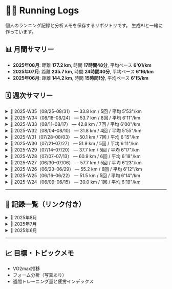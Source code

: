 # 🏃‍♂️ Running Logs

個人のランニング記録と分析メモを保存するリポジトリです。
生成AIと一緒に作っています。

## 📊 月間サマリー


<!-- SUMMARY_START -->
- **2025年08月**: 距離 **177.2 km**, 時間 **17時間48分**, 平均ペース **6'01/km**
- **2025年07月**: 距離 **235.7 km**, 時間 **24時間40分**, 平均ペース **6'16/km**
- **2025年06月**: 距離 **144.2 km**, 時間 **15時間1分**, 平均ペース **6'15/km**
<!-- SUMMARY_END -->


## 🗓️ 週次サマリー

<!-- WEEKLY_SUMMARY_START -->
<details>
<summary>📆 2025-W35（08/25–08/31） — 33.8 km / 5回 / 平均 5'53"/km</summary>

- 最長: 9.1 km — [2025-08-28-01](logs/2025-08-28-01.md)
</details>

<details>
<summary>📆 2025-W34（08/18–08/24） — 53.7 km / 8回 / 平均 6'11"/km</summary>

- 最長: 15.1 km — [2025-08-19-01](logs/2025-08-19-01.md)
</details>

<details>
<summary>📆 2025-W33（08/11–08/17） — 42.8 km / 7回 / 平均 6'00"/km</summary>

- 最長: 10.1 km — [2025-08-14-01](logs/2025-08-14-01.md)
</details>

<details>
<summary>📆 2025-W32（08/04–08/10） — 31.8 km / 4回 / 平均 5'55"/km</summary>

- 最長: 10.2 km — [2025-08-08-01](logs/2025-08-08-01.md)
</details>

<details>
<summary>📆 2025-W31（07/28–08/03） — 50.1 km / 7回 / 平均 6'15"/km</summary>

- 最長: 10.4 km — [2025-07-29](logs/2025-07-29.md)
</details>

<details>
<summary>📆 2025-W30（07/21–07/27） — 51.9 km / 5回 / 平均 6'11"/km</summary>

- 最長: 16.3 km — [2025-07-27](logs/2025-07-27.md)
</details>

<details>
<summary>📆 2025-W29（07/14–07/20） — 37.7 km / 5回 / 平均 6'17"/km</summary>

- 最長: 10.2 km — [2025-07-17](logs/2025-07-17.md)
</details>

<details>
<summary>📆 2025-W28（07/07–07/13） — 60.9 km / 6回 / 平均 6'18"/km</summary>

- 最長: 21.1 km — [2025-07-12](logs/2025-07-12.md)
</details>

<details>
<summary>📆 2025-W27（06/30–07/06） — 57.7 km / 5回 / 平均 6'23"/km</summary>

- 最長: 30.0 km — [2025-07-05](logs/2025-07-05.md)
</details>

<details>
<summary>📆 2025-W26（06/23–06/29） — 55.2 km / 6回 / 平均 6'12"/km</summary>

- 最長: 20.1 km — [2025-06-29](logs/2025-06-29.md)
</details>

<details>
<summary>📆 2025-W25（06/16–06/22） — 51.5 km / 5回 / 平均 6'14"/km</summary>

- 最長: 20.7 km — [2025-06-22](logs/2025-06-22.md)
</details>

<details>
<summary>📆 2025-W24（06/09–06/15） — 30.0 km / 1回 / 平均 6'19"/km</summary>

- 最長: 30.0 km — [2025-06-15](logs/2025-06-15.md)
</details>

<!-- WEEKLY_SUMMARY_END -->


---


## 📅 記録一覧（リンク付き）

<!-- RECORD_LIST_START -->
<details>
<summary>📂 2025年8月</summary>

<!-- RECORD_LIST_2025_08_START -->
- [2025-08-29-01](logs/2025-08-29-01.md)
- [2025-08-28-01](logs/2025-08-28-01.md)
- [2025-08-27-01](logs/2025-08-27-01.md)
- [2025-08-26-01](logs/2025-08-26-01.md)
- [2025-08-25-01](logs/2025-08-25-01.md)
- [2025-08-24-03](logs/2025-08-24-03.md)
- [2025-08-24-02](logs/2025-08-24-02.md)
- [2025-08-24-01](logs/2025-08-24-01.md)
- [2025-08-22-01](logs/2025-08-22-01.md)
- [2025-08-21-01](logs/2025-08-21-01.md)
- [2025-08-20-01](logs/2025-08-20-01.md)
- [2025-08-19-01](logs/2025-08-19-01.md)
- [2025-08-18-01](logs/2025-08-18-01.md)
- [2025-08-16-02](logs/2025-08-16-02.md)
- [2025-08-16-01](logs/2025-08-16-01.md)
- [2025-08-15-01](logs/2025-08-15-01.md)
- [2025-08-14-01](logs/2025-08-14-01.md)
- [2025-08-13-02](logs/2025-08-13-02.md)
- [2025-08-13-01](logs/2025-08-13-01.md)
- [2025-08-11-01](logs/2025-08-11-01.md)
- [2025-08-08-01](logs/2025-08-08-01.md)
- [2025-08-07-01](logs/2025-08-07-01.md)
- [2025-08-06-01](logs/2025-08-06-01.md)
- [2025-08-05-01](logs/2025-08-05-01.md)
- [2025-08-03-01](logs/2025-08-03-01.md)
- [2025-08-02-01](logs/2025-08-02-01.md)
<!-- RECORD_LIST_2025_08_END -->
</details>

<details>
<summary>📂 2025年7月</summary>

<!-- RECORD_LIST_2025_07_START -->
- [2025-07-31-01](logs/2025-07-31-01.md)
- [2025-07-30](logs/2025-07-30.md)
- [2025-07-30-02](logs/2025-07-30-02.md)
- [2025-07-29](logs/2025-07-29.md)
- [2025-07-28](logs/2025-07-28.md)
- [2025-07-27](logs/2025-07-27.md)
- [2025-07-25](logs/2025-07-25.md)
- [2025-07-24](logs/2025-07-24.md)
- [2025-07-23](logs/2025-07-23.md)
- [2025-07-22](logs/2025-07-22.md)
- [2025-07-18](logs/2025-07-18.md)
- [2025-07-17](logs/2025-07-17.md)
- [2025-07-16](logs/2025-07-16.md)
- [2025-07-15](logs/2025-07-15.md)
- [2025-07-14](logs/2025-07-14.md)
- [2025-07-12](logs/2025-07-12.md)
- [2025-07-11](logs/2025-07-11.md)
- [2025-07-10](logs/2025-07-10.md)
- [2025-07-09](logs/2025-07-09.md)
- [2025-07-08](logs/2025-07-08.md)
- [2025-07-07](logs/2025-07-07.md)
- [2025-07-05](logs/2025-07-05.md)
- [2025-07-04](logs/2025-07-04.md)
- [2025-07-03](logs/2025-07-03.md)
- [2025-07-02](logs/2025-07-02.md)
<!-- RECORD_LIST_2025_07_END -->
</details>

<details>
<summary>📂 2025年6月</summary>

<!-- RECORD_LIST_2025_06_START -->
- [2025-06-30](logs/2025-06-30.md)
- [2025-06-29](logs/2025-06-29.md)
- [2025-06-27](logs/2025-06-27.md)
- [2025-06-26](logs/2025-06-26.md)
- [2025-06-25](logs/2025-06-25.md)
- [2025-06-24](logs/2025-06-24.md)
- [2025-06-23](logs/2025-06-23.md)
- [2025-06-22](logs/2025-06-22.md)
- [2025-06-20](logs/2025-06-20.md)
- [2025-06-19](logs/2025-06-19.md)
- [2025-06-18](logs/2025-06-18.md)
- [2025-06-16](logs/2025-06-16.md)
- [2025-06-15](logs/2025-06-15.md)
<!-- RECORD_LIST_2025_06_END -->
</details>

<!-- RECORD_LIST_END -->





---

## 📈 目標・トピックメモ

- VO2max推移
- フォーム分析（写真あり）
- 週間トレーニング量と疲労インデックス